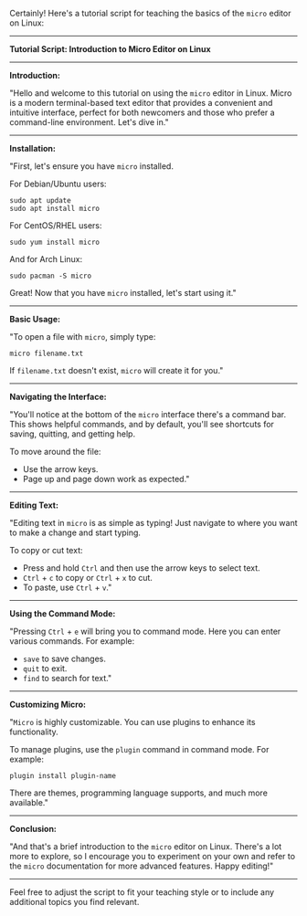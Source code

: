 Certainly! Here's a tutorial script for teaching the basics of the `micro` editor on Linux:

---

**Tutorial Script: Introduction to Micro Editor on Linux**

---

**Introduction:**

"Hello and welcome to this tutorial on using the `micro` editor in Linux. Micro is a modern terminal-based text editor that provides a convenient and intuitive interface, perfect for both newcomers and those who prefer a command-line environment. Let's dive in."

---

**Installation:**

"First, let's ensure you have `micro` installed.

For Debian/Ubuntu users:
```
sudo apt update
sudo apt install micro
```

For CentOS/RHEL users:
```
sudo yum install micro
```

And for Arch Linux:
```
sudo pacman -S micro
```

Great! Now that you have `micro` installed, let's start using it."

---

**Basic Usage:**

"To open a file with `micro`, simply type:
```
micro filename.txt
```

If `filename.txt` doesn't exist, `micro` will create it for you."

---

**Navigating the Interface:**

"You'll notice at the bottom of the `micro` interface there's a command bar. This shows helpful commands, and by default, you'll see shortcuts for saving, quitting, and getting help.

To move around the file:
- Use the arrow keys.
- Page up and page down work as expected."

---

**Editing Text:**

"Editing text in `micro` is as simple as typing! Just navigate to where you want to make a change and start typing.

To copy or cut text:
- Press and hold `Ctrl` and then use the arrow keys to select text.
- `Ctrl` + `c` to copy or `Ctrl` + `x` to cut.
- To paste, use `Ctrl` + `v`."

---

**Using the Command Mode:**

"Pressing `Ctrl` + `e` will bring you to command mode. Here you can enter various commands.
For example:
- `save` to save changes.
- `quit` to exit.
- `find` to search for text."

---

**Customizing Micro:**

"`Micro` is highly customizable. You can use plugins to enhance its functionality.

To manage plugins, use the `plugin` command in command mode. For example:
```
plugin install plugin-name
```

There are themes, programming language supports, and much more available."

---

**Conclusion:**

"And that's a brief introduction to the `micro` editor on Linux. There's a lot more to explore, so I encourage you to experiment on your own and refer to the `micro` documentation for more advanced features. Happy editing!"

---

Feel free to adjust the script to fit your teaching style or to include any additional topics you find relevant.
